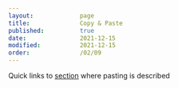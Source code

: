 ```yaml
---
layout:             page
title:              Copy & Paste
published:          true
date:               2021-12-15
modified:           2021-12-15
order:              /02/09
---
```

<todo assign="daniele">Quick links to [section](split-pasted-text) where pasting is described</todo>